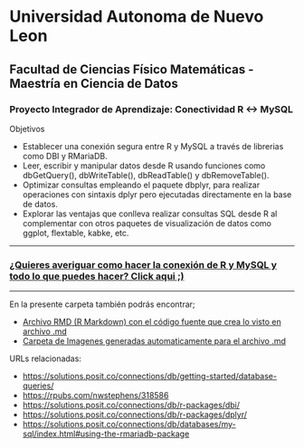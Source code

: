 # Universidad Autonoma de Nuevo Leon
## Facultad de Ciencias Físico Matemáticas - Maestría en Ciencia de Datos

### Proyecto Integrador de Aprendizaje: Conectividad R <-> MySQL

Objetivos
- Establecer una conexión segura entre R y MySQL a través de librerias como DBI y RMariaDB.
- Leer, escribir y manipular datos desde R usando funciones como dbGetQuery(), dbWriteTable(), dbReadTable() y dbRemoveTable().
- Optimizar consultas empleando el paquete dbplyr, para realizar operaciones con sintaxis dplyr pero ejecutadas directamente en la base de datos.
- Explorar las ventajas que conlleva realizar consultas SQL desde R al complementar con otros paquetes de visualización de datos como ggplot, flextable, kabke, etc. 

---
### [¿Quieres averiguar como hacer la conexión de R y MySQL y todo lo que puedes hacer? Click aqui ;)](R_SQL.md.md)
---


En la presente carpeta también podrás encontrar;

- [Archivo RMD (R Markdown) con el código fuente que crea lo visto en archivo .md](R_SQL.Rmd.md)
- [Carpeta de Imagenes generadas automaticamente para el archivo .md](R_SQL_files/figure-gfm/)





URLs relacionadas:
- https://solutions.posit.co/connections/db/getting-started/database-queries/
- https://rpubs.com/nwstephens/318586
- https://solutions.posit.co/connections/db/r-packages/dbi/
- https://solutions.posit.co/connections/db/r-packages/dplyr/
- https://solutions.posit.co/connections/db/databases/my-sql/index.html#using-the-rmariadb-package



